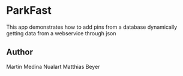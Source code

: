 ParkFast
===================

This app demonstrates how to add pins from a database dynamically getting data from a webservice through json

Author
------

Martin Medina Nualart
Matthias Beyer
